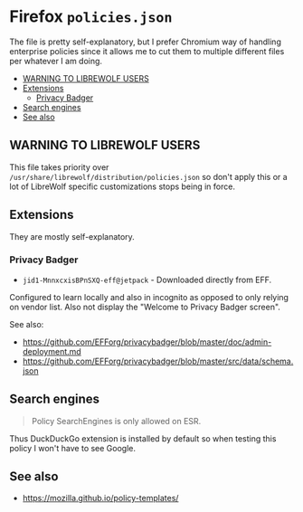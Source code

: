 # Firefox `policies.json`

The file is pretty self-explanatory, but I prefer Chromium way of handling
enterprise policies since it allows me to cut them to multiple different files
per whatever I am doing.

<!-- editorconfig-checker-disable -->
<!-- prettier-ignore-start -->

<!-- START doctoc generated TOC please keep comment here to allow auto update -->
<!-- DON'T EDIT THIS SECTION, INSTEAD RE-RUN doctoc TO UPDATE -->

- [WARNING TO LIBREWOLF USERS](#warning-to-librewolf-users)
- [Extensions](#extensions)
  - [Privacy Badger](#privacy-badger)
- [Search engines](#search-engines)
- [See also](#see-also)

<!-- END doctoc generated TOC please keep comment here to allow auto update -->

<!-- prettier-ignore-end -->
<!-- editorconfig-checker-enable -->

## WARNING TO LIBREWOLF USERS

This file takes priority over
`/usr/share/librewolf/distribution/policies.json` so don't apply this or
a lot of LibreWolf specific customizations stops being in force.

## Extensions

They are mostly self-explanatory.

### Privacy Badger

- `jid1-MnnxcxisBPnSXQ-eff@jetpack` - Downloaded directly from EFF.

Configured to learn locally and also in incognito as opposed to only relying
on vendor list. Also not display the "Welcome to Privacy Badger screen".

See also:

- https://github.com/EFForg/privacybadger/blob/master/doc/admin-deployment.md
- https://github.com/EFForg/privacybadger/blob/master/src/data/schema.json

## Search engines

> Policy SearchEngines is only allowed on ESR.

Thus DuckDuckGo extension is installed by default so when testing this policy
I won't have to see Google.

## See also

- https://mozilla.github.io/policy-templates/
